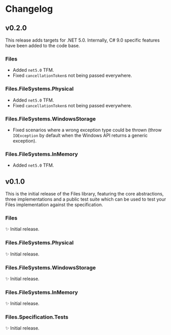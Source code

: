 # Changelog

## v0.2.0

This release adds targets for .NET 5.0. Internally, C# 9.0 specific features have been added to the
code base.

### Files

* Added `net5.0` TFM.
* Fixed `cancellationToken`s not being passed everywhere.

### Files.FileSystems.Physical

* Added `net5.0` TFM.
* Fixed `cancellationToken`s not being passed everywhere.

### Files.FileSystems.WindowsStorage

* Fixed scenarios where a wrong exception type could be thrown (throw `IOException` by default when the
  Windows API returns a generic exception).

### Files.FileSystems.InMemory

* Added `net5.0` TFM.



## v0.1.0

This is the initial release of the Files library, featuring the core abstractions, three
implementations and a public test suite which can be used to test your Files implementation
against the specification.

### Files

✨ Initial release.

### Files.FileSystems.Physical

✨ Initial release.

### Files.FileSystems.WindowsStorage

✨ Initial release.

### Files.FileSystems.InMemory

✨ Initial release.

### Files.Specification.Tests

✨ Initial release.
